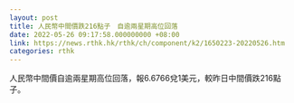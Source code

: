 ```yaml
---
layout: post
title: 人民幣中間價跌216點子　自逾兩星期高位回落
date: 2022-05-26 09:17:58.000000000 +08:00
link: https://news.rthk.hk/rthk/ch/component/k2/1650223-20220526.htm
categories: rthk
---
```


人民幣中間價自逾兩星期高位回落，報6.6766兌1美元，較昨日中間價跌216點子。

